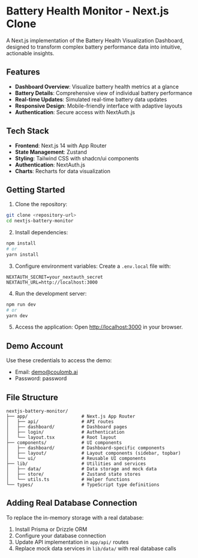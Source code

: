 # Battery Health Monitor - Next.js Clone

A Next.js implementation of the Battery Health Visualization Dashboard, designed to transform complex battery performance data into intuitive, actionable insights.

## Features

- **Dashboard Overview**: Visualize battery health metrics at a glance
- **Battery Details**: Comprehensive view of individual battery performance
- **Real-time Updates**: Simulated real-time battery data updates
- **Responsive Design**: Mobile-friendly interface with adaptive layouts
- **Authentication**: Secure access with NextAuth.js

## Tech Stack

- **Frontend**: Next.js 14 with App Router
- **State Management**: Zustand
- **Styling**: Tailwind CSS with shadcn/ui components
- **Authentication**: NextAuth.js
- **Charts**: Recharts for data visualization

## Getting Started

1. Clone the repository:
```bash
git clone <repository-url>
cd nextjs-battery-monitor
```

2. Install dependencies:
```bash
npm install
# or
yarn install
```

3. Configure environment variables:
Create a `.env.local` file with:
```
NEXTAUTH_SECRET=your_nextauth_secret
NEXTAUTH_URL=http://localhost:3000
```

4. Run the development server:
```bash
npm run dev
# or
yarn dev
```

5. Access the application:
Open [http://localhost:3000](http://localhost:3000) in your browser.

## Demo Account

Use these credentials to access the demo:
- Email: demo@coulomb.ai
- Password: password

## File Structure

```
nextjs-battery-monitor/
├── app/                    # Next.js App Router
│   ├── api/                # API routes
│   ├── dashboard/          # Dashboard pages
│   ├── login/              # Authentication
│   └── layout.tsx          # Root layout
├── components/             # UI components
│   ├── dashboard/          # Dashboard-specific components
│   ├── layout/             # Layout components (sidebar, topbar)
│   └── ui/                 # Reusable UI components
├── lib/                    # Utilities and services
│   ├── data/               # Data storage and mock data
│   ├── store/              # Zustand state stores
│   └── utils.ts            # Helper functions
└── types/                  # TypeScript type definitions
```

## Adding Real Database Connection

To replace the in-memory storage with a real database:

1. Install Prisma or Drizzle ORM
2. Configure your database connection
3. Update API implementation in `app/api/` routes
4. Replace mock data services in `lib/data/` with real database calls
